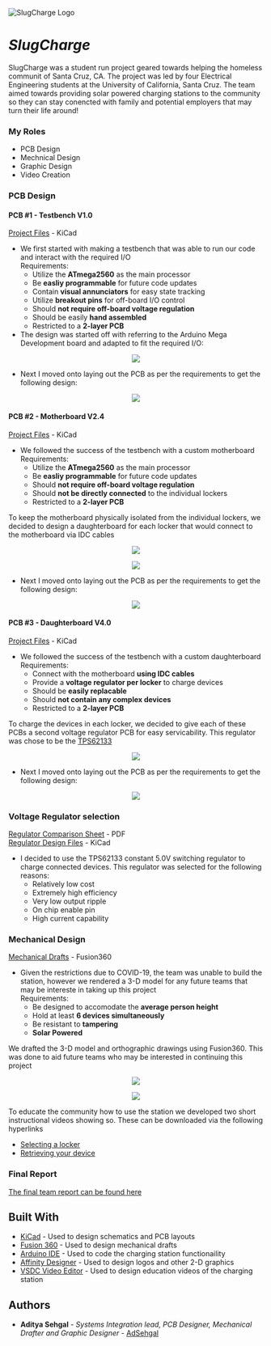 ![SlugCharge Logo](SlugCharge_Logo.png)
# *SlugCharge*

SlugCharge was a student run project geared towards helping the homeless communit of Santa Cruz, CA. The project was led by four Electrical Engineering students at the University of California, Santa Cruz. The team aimed towards providing solar powered charging stations to the community so they can stay conencted with family and potential employers that may turn their life around! 


### My Roles

* PCB Design
* Mechnical Design
* Graphic Design
* Video Creation


<!-- START OF PCB SECTION -->
### PCB Design

#### PCB #1 - Testbench V1.0
[Project Files](https://github.com/adsehgal/SlugCharge/tree/master/SlugCharge_Testbench_V1.0) - KiCad
* We first started with making a testbench that was able to run our code and interact with the required I/O </br>
    Requirements:</br>
    * Utilize the **ATmega2560** as the main processor
    * Be **easliy programmable** for future code updates
    * Contain **visual annunciators** for easy state tracking 
    * Utilize **breakout pins** for off-board I/O control
    * Should **not require off-board voltage regulation**
    * Should be easily **hand assembled**
    * Restricted to a **2-layer PCB**
* The design was started off with referring to the Arduino Mega Development board and adapted to fit the required I/O:
<p align="center">
  <img src="SlugCharge_Testbench_V1.0/Schematic.png" />
</p>

* Next I moved onto laying out the PCB as per the requirements to get the following design:

</p>
<p align="center">
  <img src="SlugCharge_Testbench_V1.0/3-D_Front.jpg" />
</p>

#### PCB #2 - Motherboard V2.4
[Project Files](https://github.com/adsehgal/SlugCharge/tree/master/SlugCharge_Motherboard) - KiCad
* We followed the success of the testbench with a custom motherboard </br>
    Requirements:</br>
    * Utilize the **ATmega2560** as the main processor
    * Be **easliy programmable** for future code updates
    * Should **not require off-board voltage regulation**
    * Should **not be directly connected** to the individual lockers
    * Restricted to a **2-layer PCB**

To keep the motherboard physically isolated from the individual lockers, we decided to design a daughterboard for each locker that would connect to the motherboard via IDC cables

<p align="center">
  <img src="SlugCharge_Motherboard/Schematic_P1.png" />
</p>
<p align="center">
  <img src="SlugCharge_Motherboard/Schematic_P2.png" />
</p>

* Next I moved onto laying out the PCB as per the requirements to get the following design:
<p align="center">
  <img src="SlugCharge_Motherboard/3-D_Front.jpg" />
</p>

#### PCB #3 - Daughterboard V4.0
[Project Files](https://github.com/adsehgal/SlugCharge/tree/master/SlugCharge_Daughterboard) - KiCad
* We followed the success of the testbench with a custom daughterboard </br>
    Requirements:</br>
    * Connect with the motherboard **using IDC cables**
    * Provide a **voltage regulator per locker** to charge devices
    * Should be **easily replacable**
    * Should **not contain any complex devices**
    * Restricted to a **2-layer PCB**

To charge the devices in each locker, we decided to give each of these PCBs a second voltage regulator PCB for easy servicability. This regulator was chose to be the [TPS62133](https://github.com/adsehgal/SlugCharge/tree/master/TPS62133)

<p align="center">
  <img src="SlugCharge_Daughterboard/Schematic.png" />
</p>

* Next I moved onto laying out the PCB as per the requirements to get the following design:
<p align="center">
  <img src="SlugCharge_Daughterboard/3-D_Front.jpg" />
</p>
<!-- END OF PCB SECTION -->

<!--START OF  VOLTAGE REGULATOR -->
### Voltage Regulator selection

<!-- END OF VOLTAGE REGULATOR -->
[Regulator Comparison Sheet](https://github.com/adsehgal/SlugCharge/blob/master/Regulator_selection.pdf) - PDF</br>
[Regulator Design Files](https://github.com/adsehgal/SlugCharge/tree/master/TPS62133) - KiCad
* I decided to use the TPS62133 constant 5.0V switching regulator to charge connected devices. This regulator was selected for the following reasons:  </br>
  * Relatively low cost
  * Extremely high efficiency
  * Very low output ripple
  * On chip enable pin
  * High current capability
  
<!-- START OF MECH SECTION -->
### Mechanical Design
[Mechanical Drafts](https://github.com/adsehgal/SlugCharge/tree/master/Mechanical) - Fusion360
* Given the restrictions due to COVID-19, the team was unable to build the station, however we rendered a 3-D model for any future teams that may be intereste in taking up this project</br>
    Requirements:</br>
    * Be designed to accomodate the **average person height**
    * Hold at least **6 devices simultaneously**
    * Be resistant to **tampering**
    * **Solar Powered**


We drafted the 3-D model and orthographic drawings using Fusion360. This was done to aid future teams who may be interested in continuing this project

<p align="center">
  <img src="Mechanical/Ortho_Drawing_V1.2.png" />
</p>
<p align="center">
  <img src="Mechanical/ISO_3D.jpg" />
</p>


To educate the community how to use the station we developed two short instructional videos showing so. These can be downloaded via the following hyperlinks

* [Selecting a locker](https://github.com/adsehgal/SlugCharge/blob/master/Mechanical/Get_Device_Final.avi)
* [Retrieving your device](https://github.com/adsehgal/SlugCharge/blob/master/Mechanical/Select_Locker_FInal.avi)
<!-- END OF MECH SECTION -->

### Final Report
[The final team report can be found here](https://github.com/adsehgal/SlugCharge/blob/master/Final_report.pdf)

## Built With

* [KiCad](https://kicad-pcb.org/) - Used to design schematics and PCB layouts
* [Fusion 360](https://www.autodesk.com/products/fusion-360/overview) - Used to design mechanical drafts
* [Arduino IDE](https://www.arduino.cc/) - Used to code the charging station functionaility
* [Affinity Designer](http://affinity.serif.com/) - Used to design logos and other 2-D graphics
* [VSDC Video Editor](http://www.videosoftdev.com/) - Used to design education videos of the charging station


## Authors

* **Aditya Sehgal** - *Systems Integration lead, PCB Designer, Mechanical Drafter and Graphic Designer* - [AdSehgal](https://github.com/AdSehgal)
